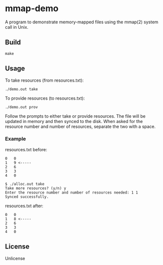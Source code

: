 # mmap-demo

A program to demonstrate memory-mapped files using the mmap(2) system call in Unix.

## Build

```
make
```

## Usage

To take resources (from resources.txt):

```
./demo.out take
```

To provide resources (to resources.txt):

```
./demo.out prov
```

Follow the prompts to either take or provide resources. The file will be updated
in memory and then synced to the disk. When asked for the resource number and
number of resources, separate the two with a space.

### Example

resources.txt before:

```
0	0
1	9 <-----
2	6
3	3
4	0
```

```
$ ./alloc.out take
Take more resources? (y/n) y
Enter the resource number and number of resources needed: 1 1
Synced successfully.
```

resources.txt after:

```
0	0
1	8 <-----
2	6
3	3
4	0
```

## License

Unlicense

